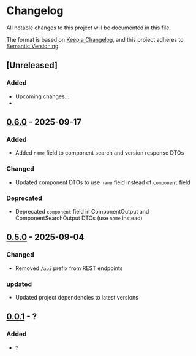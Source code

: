 # Changelog

All notable changes to this project will be documented in this file.

The format is based on [Keep a Changelog](https://keepachangelog.com/en/1.0.0/),
and this project adheres to [Semantic Versioning](https://semver.org/spec/v2.0.0.html).

## [Unreleased]
### Added
- Upcoming changes...
- 
## [0.6.0] - 2025-09-17
### Added
- Added `name` field to component search and version response DTOs
### Changed
- Updated component DTOs to use `name` field instead of `component` field
### Deprecated
- Deprecated `component` field in ComponentOutput and ComponentSearchOutput DTOs (use `name` instead)


## [0.5.0] - 2025-09-04
### Changed
- Removed `/api` prefix from REST endpoints
### updated
- Updated project dependencies to latest versions

## [0.0.1] - ?
### Added
- ?

[0.6.0]: https://github.com/scanoss/components/compare/v0.5.0...v0.6.0
[0.5.0]: https://github.com/scanoss/components/compare/v0.4.0...v0.5.0
[0.0.1]: https://github.com/scanoss/components/compare/v0.0.0...v0.0.1

